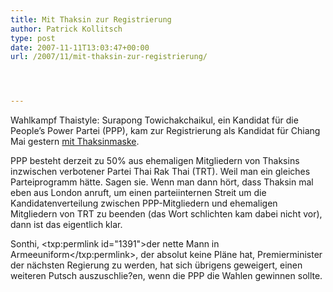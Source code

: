 ```yaml
---
title: Mit Thaksin zur Registrierung
author: Patrick Kollitsch
type: post
date: 2007-11-11T13:03:47+00:00
url: /2007/11/mit-thaksin-zur-registrierung/




---
```

Wahlkampf Thaistyle: Surapong Towichakchaikul, ein Kandidat für die People&#8217;s Power Partei (<span class="caps">PPP</span>), kam zur Registrierung als Kandidat für Chiang Mai gestern [mit Thaksinmaske][1].

<span class="caps">PPP</span> besteht derzeit zu 50% aus ehemaligen Mitgliedern von Thaksins inzwischen verbotener Partei Thai Rak Thai (<span class="caps">TRT</span>). Weil man ein gleiches Parteiprogramm hätte. Sagen sie. Wenn man dann hört, dass Thaksin mal eben aus London anruft, um einen parteiinternen Streit um die Kandidatenverteilung zwischen <span class="caps">PPP</span>-Mitgliedern und ehemaligen Mitgliedern von <span class="caps">TRT</span> zu beenden (das Wort schlichten kam dabei nicht vor), dann ist das eigentlich klar. 

Sonthi, <txp:permlink id="1391">der nette Mann in Armeeuniform</txp:permlink>, der absolut keine Pläne hat, Premierminister der nächsten Regierung zu werden, hat sich übrigens geweigert, einen weiteren Putsch auszuschlie?en, wenn die <span class="caps">PPP</span> die Wahlen gewinnen sollte.

 [1]: http://www.nationmultimedia.com/breakingnews/read.php?newsid=30055718